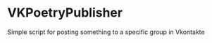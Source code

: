 VKPoetryPublisher
=================

Simple script for posting something to a specific group in Vkontakte
